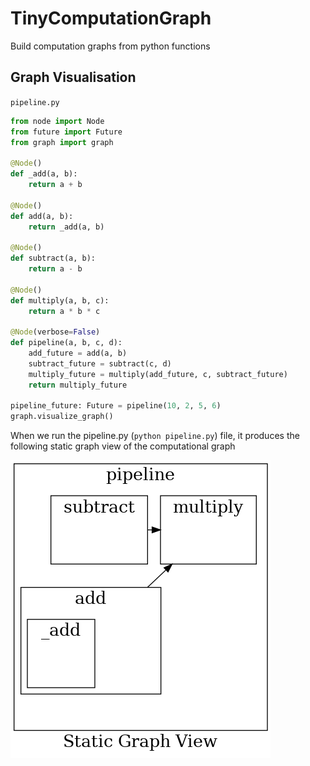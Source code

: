# TinyComputationGraph
Build computation graphs from python functions


## Graph Visualisation

`pipeline.py`
```python
from node import Node
from future import Future
from graph import graph

@Node()
def _add(a, b):
    return a + b

@Node()
def add(a, b):
    return _add(a, b)

@Node()
def subtract(a, b):
    return a - b

@Node()
def multiply(a, b, c):
    return a * b * c

@Node(verbose=False)
def pipeline(a, b, c, d):
    add_future = add(a, b)
    subtract_future = subtract(c, d)
    multiply_future = multiply(add_future, c, subtract_future)
    return multiply_future

pipeline_future: Future = pipeline(10, 2, 5, 6)
graph.visualize_graph()
```

When we run the pipeline.py (`python pipeline.py`) file, it produces the following static graph view of the computational graph

![alt text](images/graph.png "Static Graph View")